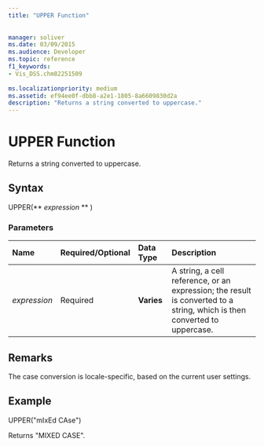 ```yaml
---
title: "UPPER Function"
 
 
manager: soliver
ms.date: 03/09/2015
ms.audience: Developer
ms.topic: reference
f1_keywords:
- Vis_DSS.chm82251509
 
ms.localizationpriority: medium
ms.assetid: ef94ee0f-dbb8-a2e1-1805-8a6609830d2a
description: "Returns a string converted to uppercase."
---
```


# UPPER Function

Returns a string converted to uppercase.
  
## Syntax

UPPER(** *expression* ** ) 
  
### Parameters

|**Name**|**Required/Optional**|**Data Type**|**Description**|
|:-----|:-----|:-----|:-----|
| _expression_ <br/> |Required  <br/> |**Varies** <br/> | A string, a cell reference, or an expression; the result is converted to a string, which is then converted to uppercase.  <br/> |
   
## Remarks

The case conversion is locale-specific, based on the current user settings. 
  
## Example

UPPER("mIxEd CAse") 
  
Returns "MIXED CASE". 
  

